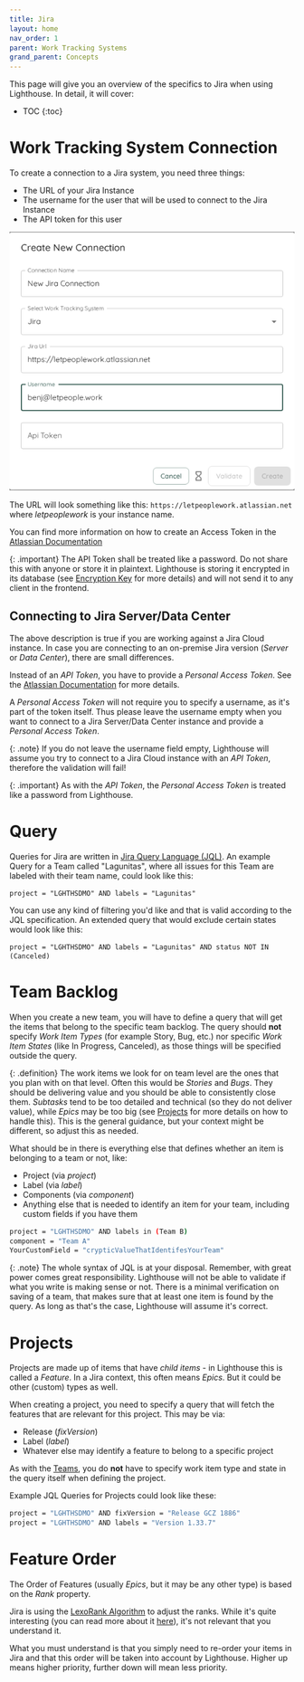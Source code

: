 ```yaml
---
title: Jira
layout: home
nav_order: 1
parent: Work Tracking Systems
grand_parent: Concepts
---
```


This page will give you an overview of the specifics to Jira when using Lighthouse. In detail, it will cover:  

- TOC
{:toc}

# Work Tracking System Connection
To create a connection to a Jira system, you need three things:
- The URL of your Jira Instance
- The username for the user that will be used to connect to the Jira Instance
- The API token for this user

![Create Jira Connection](../../assets/concepts/worktrackingsystem_Jira.png)

The URL will look something like this: `https://letpeoplework.atlassian.net` where *letpeoplework* is your instance name.  

You can find more information on how to create an Access Token in the [Atlassian Documentation](https://support.atlassian.com/atlassian-account/docs/manage-api-tokens-for-your-atlassian-account/)

{: .important}
The API Token shall be treated like a password. Do not share this with anyone or store it in plaintext. Lighthouse is storing it encrypted in its database (see [Encryption Key](../installation/configuration.html#encryption-key) for more details) and will not send it to any client in the frontend.

## Connecting to Jira Server/Data Center
The above description is true if you are working against a Jira Cloud instance. In case you are connecting to an on-premise Jira version (*Server* or *Data Center*), there are small differences.

Instead of an *API Token*, you have to provide a *Personal Access Token*. See the [Atlassian Documentation](https://confluence.atlassian.com/enterprise/using-personal-access-tokens-1026032365.html) for more details.

A *Personal Access Token* will not require you to specify a username, as it's part of the token itself. Thus please leave the username empty when you want to connect to a Jira Server/Data Center instance and provide a *Personal Access Token*.

{: .note}
If you do not leave the username field empty, Lighthouse will assume you try to connect to a Jira Cloud instance with an *API Token*, therefore the validation will fail!

{: .important}
As with the *API Token*, the *Personal Access Token* is treated like a password from Lighthouse.

# Query
Queries for Jira are written in [Jira Query Language (JQL)](https://www.atlassian.com/blog/jira/jql-the-most-flexible-way-to-search-jira-14). An example Query for a Team called "Lagunitas", where all issues for this Team are labeled with their team name, could look like this:

```
project = "LGHTHSDMO" AND labels = "Lagunitas"
```

You can use any kind of filtering you'd like and that is valid according to the JQL specification. An extended query that would exclude certain states would look like this:

```
project = "LGHTHSDMO" AND labels = "Lagunitas" AND status NOT IN (Canceled)
```

# Team Backlog
When you create a new team, you will have to define a query that will get the items that belong to the specific team backlog. The query should **not** specify *Work Item Types* (for example Story, Bug, etc.) nor specific *Work Item States* (like In Progress, Canceled), as those things will be specified outside the query.

{: .definition}
The work items we look for on team level are the ones that you plan with on that level. Often this would be *Stories* and *Bugs*. They should be delivering value and you should be able to consistently close them. *Subtasks* tend to be too detailed and technical (so they do not deliver value), while *Epics* may be too big (see [Projects](#projects) for more details on how to handle this). This is the general guidance, but your context might be different, so adjust this as needed.

What should be in there is everything else that defines whether an item is belonging to a team or not, like:
- Project (via *project*)
- Label (via *label*)
- Components (via *component*)
- Anything else that is needed to identify an item for your team, including custom fields if you have them

```bash
project = "LGHTHSDMO" AND labels in (Team B)
component = "Team A"
YourCustomField = "crypticValueThatIdentifesYourTeam"
```

{: .note}
The whole syntax of JQL is at your disposal. Remember, with great power comes great responsibility. Lighthouse will not be able to validate if what you write is making sense or not. There is a minimal verification on saving of a team, that makes sure that at least one item is found by the query. As long as that's the case, Lighthouse will assume it's correct.

# Projects
Projects are made up of items that have *child items* - in Lighthouse this is called a *Feature*. In a Jira context, this often means *Epics*. But it could be other (custom) types as well.

When creating a project, you need to specify a query that will fetch the features that are relevant for this project. This may be via:
- Release (*fixVersion*)
- Label (*label*)
- Whatever else may identify a feature to belong to a specific project

As with the [Teams](#team-backlog), you do **not** have to specify work item type and state in the query itself when defining the project.

Example JQL Queries for Projects could look like these:

```bash
project = "LGHTHSDMO" AND fixVersion = "Release GCZ 1886"
project = "LGHTHSDMO" AND labels = "Version 1.33.7"
```

# Feature Order
The Order of Features (usually *Epics*, but it may be any other type) is based on the *Rank* property.

Jira is using the [LexoRank Algorithm](https://confluence.atlassian.com/adminjiraserver/managing-lexorank-938847803.html) to adjust the ranks. While it's quite interesting (you can read more about it [here](https://tmcalm.nl/blog/lexorank-jira-ranking-system-explained/)), it's not relevant that you understand it.  

What you must understand is that you simply need to re-order your items in Jira and that this order will be taken into account by Lighthouse. Higher up means higher priority, further down will mean less priority.